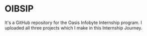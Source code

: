 # OIBSIP
It's a GitHub repository for the Oasis Infobyte Internship program. I uploaded all three projects which I make in this Internship Journey.
